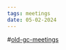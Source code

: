 ```yaml
---
tags: meetings
date: 05-02-2024
---
```

#[old-gc-meetings](/notes/general-circle/old-gc-meetings/old-gc-meetings.md) 
